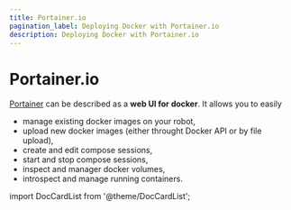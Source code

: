```yaml
---
title: Portainer.io
pagination_label: Deploying Docker with Portainer.io
description: Deploying Docker with Portainer.io
---
```


# Portainer.io

[Portainer](https://www.portainer.io/) can be described as a **web UI for docker**.
It allows you to easily
* manage existing docker images on your robot,
* upload new docker images (either throught Docker API or by file upload),
* create and edit compose sessions,
* start and stop compose sessions,
* inspect and manager docker volumes,
* introspect and manage running containers.

import DocCardList from '@theme/DocCardList';

<DocCardList />
